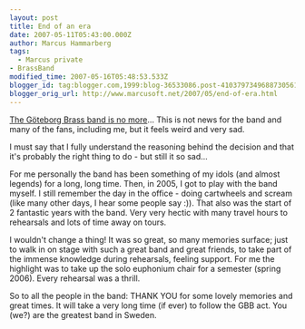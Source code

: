 ```yaml
---
layout: post
title: End of an era
date: 2007-05-11T05:43:00.000Z
author: Marcus Hammarberg
tags:
  - Marcus private
- BrassBand
modified_time: 2007-05-16T05:48:53.533Z
blogger_id: tag:blogger.com,1999:blog-36533086.post-4103797349688730561
blogger_orig_url: http://www.marcusoft.net/2007/05/end-of-era.html
---
```


[The Göteborg Brass band is no
more](http://www.goteborgbrassband.org.se/)... This is not news for the
band and many of the fans, including me, but it feels weird and very
sad.

I must say that I fully understand the reasoning behind the decision and
that it's probably the right thing to do - but still it so sad...

For me personally the band has been something of my idols (and almost
legends) for a long, long time. Then, in 2005, I got to play with the
band myself. I still remember the day in the office - doing cartwheels
and scream (like many other days, I hear some people say :)). That also
was the start of 2 fantastic years with the band. Very very hectic with
many travel hours to rehearsals and lots of time away on tours.

I wouldn't change a thing!
It was so great, so many memories surface; just to walk in on stage with
such a great band and great friends, to take part of the immense
knowledge during rehearsals, feeling support. For me the highlight was
to take up the solo euphonium chair for a semester (spring 2006). Every
rehearsal was a thrill.

So to all the people in the band: THANK YOU for some lovely memories and
great times. It will take a very long time (if ever) to follow the GBB
act. You (we?) are the greatest band in Sweden.
